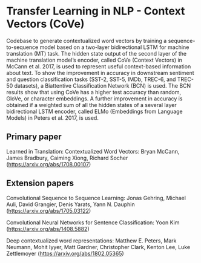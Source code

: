 # Transfer Learning in NLP - Context Vectors (CoVe)

Codebase to generate contextualized word vectors by training a sequence-to-sequence model based on a two-layer bidirectional LSTM for machine translation (MT) task. The hidden state output of the second layer of the machine translation model’s encoder, called CoVe (Context Vectors) in McCann et al. 2017, is used to represent useful context-based information about text. To show the improvement in accuracy in downstream sentiment and question classification tasks (SST-2, SST-5, IMDb, TREC-6, and TREC-50 datasets), a Biattentive Classification Network (BCN) is used. The BCN results show that using CoVe has a higher test accuracy than random, GloVe, or character embeddings. A further improvement in accuracy is obtained if a weighted sum of all the hidden states of a several layer bidirectional LSTM encoder, called ELMo (Embeddings from Language Models) in Peters et al. 2017, is used.

## Primary paper

Learned in Translation: Contextualized Word Vectors: Bryan McCann, James Bradbury, Caiming Xiong, Richard Socher (https://arxiv.org/abs/1708.00107)

## Extension papers

Convolutional Sequence to Sequence Learning: Jonas Gehring, Michael Auli, David Grangier, Denis Yarats, Yann N. Dauphin (https://arxiv.org/abs/1705.03122)

Convolutional Neural Networks for Sentence Classification: Yoon Kim (https://arxiv.org/abs/1408.5882)

Deep contextualized word representations: Matthew E. Peters, Mark Neumann, Mohit Iyyer, Matt Gardner, Christopher Clark, Kenton Lee, Luke Zettlemoyer (https://arxiv.org/abs/1802.05365)
